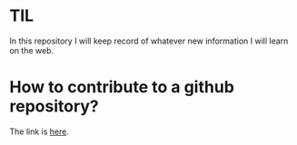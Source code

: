 # TIL

In this repository I will keep record of whatever new information I will learn on the web.

# How to contribute to a github repository?
The link is [here](https://akrabat.com/the-beginners-guide-to-contributing-to-a-github-project/).
